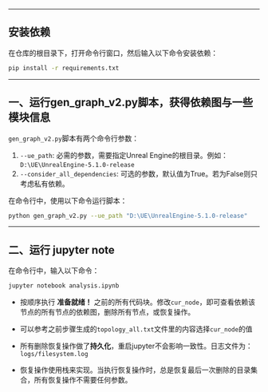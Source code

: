 
---

## 安装依赖

在仓库的根目录下，打开命令行窗口，然后输入以下命令安装依赖：

```bash
pip install -r requirements.txt
```
---
## 一、运行gen_graph_v2.py脚本，获得依赖图与一些模块信息

`gen_graph_v2.py`脚本有两个命令行参数：

1. `--ue_path`: 必需的参数，需要指定Unreal Engine的根目录。例如：`D:\UE\UnrealEngine-5.1.0-release`
2. `--consider_all_dependencies`: 可选的参数，默认值为True。若为False则只考虑私有依赖。

在命令行中，使用以下命令运行脚本：

```bash
python gen_graph_v2.py --ue_path "D:\UE\UnrealEngine-5.1.0-release"
```

---
## 二、运行 jupyter note

在命令行中，输入以下命令：

```bash
jupyter notebook analysis.ipynb
```
- 按顺序执行 **准备就绪！** 之前的所有代码块。修改`cur_node`，即可查看依赖该节点的所有节点的依赖图，删除所有节点，或恢复操作。

- 可以参考之前步骤生成的`topology_all.txt`文件里的内容选择`cur_node`的值

- 所有删除恢复操作做了**持久化**，重启jupyter不会影响一致性。日志文件为：`logs/filesystem.log`

- 恢复操作使用栈来实现。当执行恢复操作时，总是恢复最后一次删除的目录集合，所有恢复操作不需要任何参数。



